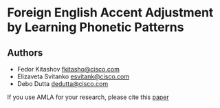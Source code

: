 # Foreign English Accent Adjustment by Learning Phonetic Patterns


## Authors
* Fedor Kitashov fkitasho@cisco.com
* Elizaveta Svitanko esvitank@cisco.com
* Debo Dutta dedutta@cisco.com

If you use AMLA for your research, please cite this [paper](./paper.pdf)

```
